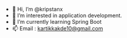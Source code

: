 - 👋 Hi, I’m @kripstanx
- 👀 I’m interested in application development.
- 🌱 I’m currently learning Spring Boot
- 📫 Email : kartikkakde10@gmail.com

<!---
KripStanx is a ✨ special ✨ repository because its `README.md` (this file) appears on your GitHub profile.
You can click the Preview link to take a look at your changes.
--->
